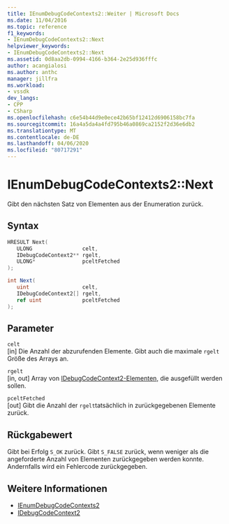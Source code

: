 ```yaml
---
title: IEnumDebugCodeContexts2::Weiter | Microsoft Docs
ms.date: 11/04/2016
ms.topic: reference
f1_keywords:
- IEnumDebugCodeContexts2::Next
helpviewer_keywords:
- IEnumDebugCodeContexts2::Next
ms.assetid: 0d8aa2db-0994-4166-b364-2e25d936fffc
author: acangialosi
ms.author: anthc
manager: jillfra
ms.workload:
- vssdk
dev_langs:
- CPP
- CSharp
ms.openlocfilehash: c6e54b44d9e0ece42b65bf12412d6906158bc7fa
ms.sourcegitcommit: 16a4a5da4a4fd795b46a0869ca2152f2d36e6db2
ms.translationtype: MT
ms.contentlocale: de-DE
ms.lasthandoff: 04/06/2020
ms.locfileid: "80717291"
---
```

# <a name="ienumdebugcodecontexts2next"></a>IEnumDebugCodeContexts2::Next
Gibt den nächsten Satz von Elementen aus der Enumeration zurück.

## <a name="syntax"></a>Syntax

```cpp
HRESULT Next(
   ULONG                celt,
   IDebugCodeContext2** rgelt,
   ULONG*               pceltFetched
);
```

```csharp
int Next(
   uint                 celt,
   IDebugCodeContext2[] rgelt,
   ref uint             pceltFetched
);
```

## <a name="parameters"></a>Parameter
`celt`\
[in] Die Anzahl der abzurufenden Elemente. Gibt auch die maximale `rgelt` Größe des Arrays an.

`rgelt`\
[in, out] Array von [IDebugCodeContext2-Elementen,](../../../extensibility/debugger/reference/idebugcodecontext2.md) die ausgefüllt werden sollen.

`pceltFetched`\
[out] Gibt die Anzahl der `rgelt`tatsächlich in zurückgegebenen Elemente zurück.

## <a name="return-value"></a>Rückgabewert
 Gibt bei Erfolg `S_OK` zurück. Gibt `S_FALSE` zurück, wenn weniger als die angeforderte Anzahl von Elementen zurückgegeben werden konnte. Andernfalls wird ein Fehlercode zurückgegeben.

## <a name="see-also"></a>Weitere Informationen
- [IEnumDebugCodeContexts2](../../../extensibility/debugger/reference/ienumdebugcodecontexts2.md)
- [IDebugCodeContext2](../../../extensibility/debugger/reference/idebugcodecontext2.md)
